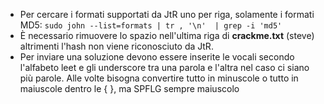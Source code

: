 - Per cercare i formati supportati da JtR uno per riga, solamente i formati MD5:
```sudo john --list=formats | tr , '\n'  | grep -i 'md5'```
- È necessario rimuovere lo spazio nell'ultima riga di **crackme.txt** (steve) altrimenti l'hash non viene riconosciuto da JtR.
- Per inviare una soluzione devono essere inserite le vocali secondo l'alfabeto leet e gli underscore tra una parola e l'altra nel caso ci siano più parole. Alle volte bisogna convertire tutto in minuscole o tutto in maiuscole dentro le { }, ma SPFLG sempre maiuscolo 
